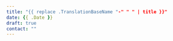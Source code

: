 ```yaml
---
title: "{{ replace .TranslationBaseName "-" " " | title }}"
date: {{ .Date }}
draft: true
contact: ""
---
```

